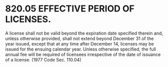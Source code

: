 820.05 EFFECTIVE PERIOD OF LICENSES.
====================================

A license shall not be valid beyond the expiration date specified
therein and, unless otherwise provided, shall not extend beyond December
31 of the year issued, except that at any time after December 14,
licenses may be issued for the ensuing calendar year. Unless otherwise
specified, the full annual fee will be required of licensees
irrespective of the date of issuance of a license. (1977 Code Sec.
110.04)
